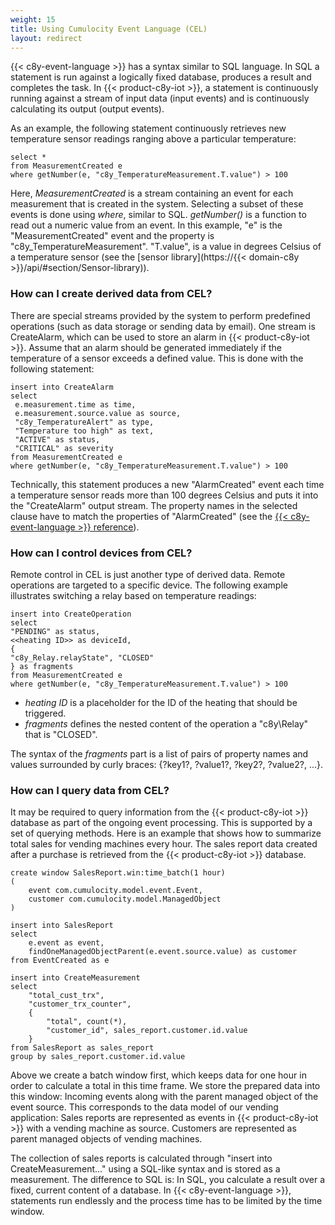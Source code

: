 ```yaml
---
weight: 15
title: Using Cumulocity Event Language (CEL)
layout: redirect
---
```


{{< c8y-event-language >}} has a syntax similar to SQL language. In SQL a statement is run against a logically fixed database, produces a result and completes the task. In {{< product-c8y-iot >}}, a statement is continuously running against a stream of input data (input events) and is continuously calculating its output (output events).

As an example, the following statement continuously retrieves new temperature sensor readings ranging above a particular temperature:

    select *
    from MeasurementCreated e
    where getNumber(e, "c8y_TemperatureMeasurement.T.value") > 100

Here, *MeasurementCreated* is a stream containing an event for each measurement that is created in the system. Selecting a subset of these events is done using *where*, similar to SQL. *getNumber()* is a function to read out a numeric value from an event. In this example, "e" is the "MeasurementCreated" event and the property is "c8y\_TemperatureMeasurement". "T.value", is a  value in degrees Celsius of a temperature sensor (see the [sensor library](https://{{< domain-c8y >}}/api/#section/Sensor-library)).

### How can I create derived data from CEL?

There are special streams provided by the system to perform predefined operations (such as data storage or sending data by email). One stream is CreateAlarm, which can be used to store an alarm in {{< product-c8y-iot >}}. Assume that an alarm should be generated immediately if the temperature of a sensor exceeds a defined value. This is done with the following statement:

    insert into CreateAlarm
    select
     e.measurement.time as time,
     e.measurement.source.value as source,
     "c8y_TemperatureAlert" as type,
     "Temperature too high" as text,
     "ACTIVE" as status,
     "CRITICAL" as severity
    from MeasurementCreated e
    where getNumber(e, "c8y_TemperatureMeasurement.T.value") > 100

Technically, this statement produces a new "AlarmCreated" event each time a temperature sensor reads more than 100 degrees Celsius and puts it into the "CreateAlarm" output stream. The property names in the selected clause have to match the properties of "AlarmCreated" (see the [{{< c8y-event-language >}} reference](/real-time-statements)).

### How can I control devices from CEL?

Remote control in CEL is just another type of derived data. Remote operations are targeted to a specific device. The following example illustrates switching a relay based on temperature readings:

    insert into CreateOperation
    select
    "PENDING" as status,
    <<heating ID>> as deviceId,
    {
    "c8y_Relay.relayState", "CLOSED"
    } as fragments
    from MeasurementCreated e
    where getNumber(e, "c8y_TemperatureMeasurement.T.value") > 100

-   *heating ID* is a placeholder for the ID of the heating that should be triggered.
-   *fragments* defines the nested content of the operation a "c8y\Relay" that is "CLOSED".

The syntax of the *fragments* part is a list of pairs of property names and values surrounded by curly braces: {?key1?, ?value1?, ?key2?, ?value2?, ...}.

### How can I query data from CEL?

It may be required to query information from the {{< product-c8y-iot >}} database as part of the ongoing event processing. This is supported by a set of querying methods. Here is an example that shows how to summarize total sales for vending machines every hour. The sales report data created after a purchase is retrieved from the {{< product-c8y-iot >}} database.

    create window SalesReport.win:time_batch(1 hour)  
    (
        event com.cumulocity.model.event.Event,
        customer com.cumulocity.model.ManagedObject
    )

    insert into SalesReport
    select
        e.event as event,
        findOneManagedObjectParent(e.event.source.value) as customer
    from EventCreated as e

    insert into CreateMeasurement
    select
        "total_cust_trx",
        "customer_trx_counter",
        {
            "total", count(*),
            "customer_id", sales_report.customer.id.value
        }
    from SalesReport as sales_report
    group by sales_report.customer.id.value

Above we create a batch window first, which keeps data for one hour in order to calculate a total in this time frame. We store the prepared data into this window: Incoming events along with the parent managed object of the event source. This corresponds to the data model of our vending application: Sales reports are represented as events in {{< product-c8y-iot >}} with a vending machine as source. Customers are represented as parent managed objects of vending machines.

The collection of sales reports is calculated through "insert into CreateMeasurement..." using a SQL-like syntax and is stored as a measurement. The difference to SQL is: In SQL, you calculate a result over a fixed, current content of a database. In {{< c8y-event-language >}}, statements run endlessly and the process time has to be limited by the time window.
